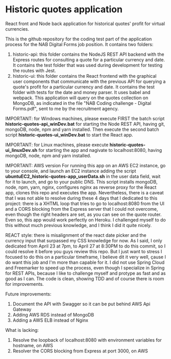 # Historic quotes application
React front and Node back application for historical quotes' profit for virtual currencies.

This is the github repository for the coding test part of the application process for the NAB Digital Forms job position. It contains two folders:
1. historic-api: this folder contains the NodeJS REST API backend with the Express routes for consulting a quote for a particular currency
   and date. It contains the test folder that was used during development for testing the routes with Jest.
2. historic-ui: this folder contains the React frontend with the graphical user components that communicate with the previous API for
   querying a quote's profit for a particular currency and date. It contains the test folder with tests for the date and money parser.
   It uses babel and webpack.
This application will query on the quotes collection on MongoDB, as indicated in the file "NAB Coding challenge - Digital Forms.pdf", sent to me by the recruitment agency.

IMPORTANT: for Windows machines, please execute FIRST the batch script **historic-quotes-api_winDev.bat** for starting the Node REST API, having git, mongoDB, node, npm and yarn installed. Then execute the second batch script **historic-quotes-ui_winDev.bat** to start the React app.

IMPORTANT: for Linux machines, please execute **historic-quotes-ui_linuxDev.sh** for starting the app and nagivate to localhost:8080, having mongoDB, node, npm and yarn installed.

IMPORTANT: AWS version
For running this app on an AWS EC2 instance, go to your console, and launch an EC2 instance adding the script **ubuntuEC2_historic-quotes-app_userData.sh** in the user data field, wait for it to launch, and go to your public DNS.
This script installs mongoDB, node, npm, yarn, nginx, configures nginx as reverse proxy for the React app, clones this repo and executes the app. Nevertheless, there is a caveat that I was not able to resolve during these 4 days that I dedicated to this project: there is a XHTML loop that tries to go to localhost:8080 from the UI and a CORS blocking from the Express server that I could not overcome, even though the right headers are set, as you can see on the quote router. Even so, this app would work perfectly on Heroku. I challenged myself to do this without much previous knowledge, and I think I did it quite nicely.

REACT style: there is misalignment of the react date picker and the currency input that surpassed my CSS knowledge for now. As I said, I only dedicated from April 23 at 7pm, to April 27 at 8:30PM to do this commit, so I could resolve it before you guys review this repo. But I just want to stress I focused to do this on a particular timeframe, I believe dit it very well, çause I do want this job and I'm more than capable for it. I did not use Spring Cloud and Freemarker to speed up the process, even though I specialize in Spring for REST APIs, because I like to challenge myself and protype as fast and as good as I can. The code is clean, showing TDD and of course there is room for improvements.

Future improvements:
1. Document the API with Swagger so it can be put behind AWS Api Gateway
2. Adding AWS RDS instead of MongoDB
3. Adding a AWS ELB instead of Nginx

What is lacking:
1. Resolve the loopback of localhost:8080 with environment variables for hostname, on AWS
2. Resolver the CORS blocking from Express at port 3000, on AWS
